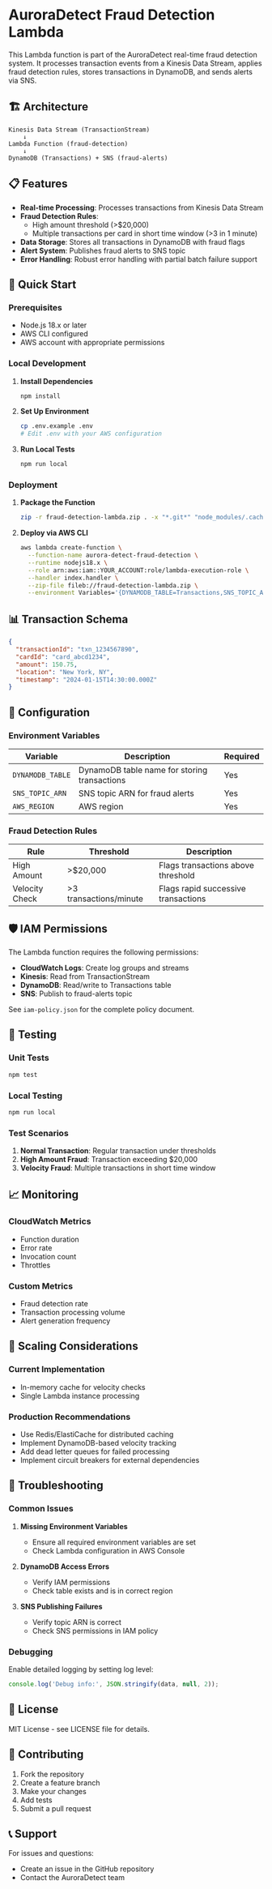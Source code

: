 # AuroraDetect Fraud Detection Lambda

This Lambda function is part of the AuroraDetect real-time fraud detection system. It processes transaction events from a Kinesis Data Stream, applies fraud detection rules, stores transactions in DynamoDB, and sends alerts via SNS.

## 🏗️ Architecture

```
Kinesis Data Stream (TransactionStream) 
    ↓
Lambda Function (fraud-detection)
    ↓
DynamoDB (Transactions) + SNS (fraud-alerts)
```

## 📋 Features

- **Real-time Processing**: Processes transactions from Kinesis Data Stream
- **Fraud Detection Rules**:
  - High amount threshold (>$20,000)
  - Multiple transactions per card in short time window (>3 in 1 minute)
- **Data Storage**: Stores all transactions in DynamoDB with fraud flags
- **Alert System**: Publishes fraud alerts to SNS topic
- **Error Handling**: Robust error handling with partial batch failure support

## 🚀 Quick Start

### Prerequisites

- Node.js 18.x or later
- AWS CLI configured
- AWS account with appropriate permissions

### Local Development

1. **Install Dependencies**
   ```bash
   npm install
   ```

2. **Set Up Environment**
   ```bash
   cp .env.example .env
   # Edit .env with your AWS configuration
   ```

3. **Run Local Tests**
   ```bash
   npm run local
   ```

### Deployment

1. **Package the Function**
   ```bash
   zip -r fraud-detection-lambda.zip . -x "*.git*" "node_modules/.cache/*" "*.env*"
   ```

2. **Deploy via AWS CLI**
   ```bash
   aws lambda create-function \
     --function-name aurora-detect-fraud-detection \
     --runtime nodejs18.x \
     --role arn:aws:iam::YOUR_ACCOUNT:role/lambda-execution-role \
     --handler index.handler \
     --zip-file fileb://fraud-detection-lambda.zip \
     --environment Variables='{DYNAMODB_TABLE=Transactions,SNS_TOPIC_ARN=arn:aws:sns:REGION:ACCOUNT:fraud-alerts}'
   ```

## 📊 Transaction Schema

```json
{
  "transactionId": "txn_1234567890",
  "cardId": "card_abcd1234",
  "amount": 150.75,
  "location": "New York, NY",
  "timestamp": "2024-01-15T14:30:00.000Z"
}
```

## 🔧 Configuration

### Environment Variables

| Variable | Description | Required |
|----------|-------------|----------|
| `DYNAMODB_TABLE` | DynamoDB table name for storing transactions | Yes |
| `SNS_TOPIC_ARN` | SNS topic ARN for fraud alerts | Yes |
| `AWS_REGION` | AWS region | Yes |

### Fraud Detection Rules

| Rule | Threshold | Description |
|------|-----------|-------------|
| High Amount | >$20,000 | Flags transactions above threshold |
| Velocity Check | >3 transactions/minute | Flags rapid successive transactions |

## 🛡️ IAM Permissions

The Lambda function requires the following permissions:

- **CloudWatch Logs**: Create log groups and streams
- **Kinesis**: Read from TransactionStream
- **DynamoDB**: Read/write to Transactions table
- **SNS**: Publish to fraud-alerts topic

See `iam-policy.json` for the complete policy document.

## 🧪 Testing

### Unit Tests
```bash
npm test
```

### Local Testing
```bash
npm run local
```

### Test Scenarios

1. **Normal Transaction**: Regular transaction under thresholds
2. **High Amount Fraud**: Transaction exceeding $20,000
3. **Velocity Fraud**: Multiple transactions in short time window

## 📈 Monitoring

### CloudWatch Metrics

- Function duration
- Error rate
- Invocation count
- Throttles

### Custom Metrics

- Fraud detection rate
- Transaction processing volume
- Alert generation frequency

## 🔄 Scaling Considerations

### Current Implementation
- In-memory cache for velocity checks
- Single Lambda instance processing

### Production Recommendations
- Use Redis/ElastiCache for distributed caching
- Implement DynamoDB-based velocity tracking
- Add dead letter queues for failed processing
- Implement circuit breakers for external dependencies

## 🐛 Troubleshooting

### Common Issues

1. **Missing Environment Variables**
   - Ensure all required environment variables are set
   - Check Lambda configuration in AWS Console

2. **DynamoDB Access Errors**
   - Verify IAM permissions
   - Check table exists and is in correct region

3. **SNS Publishing Failures**
   - Verify topic ARN is correct
   - Check SNS permissions in IAM policy

### Debugging

Enable detailed logging by setting log level:
```javascript
console.log('Debug info:', JSON.stringify(data, null, 2));
```

## 📝 License

MIT License - see LICENSE file for details.

## 🤝 Contributing

1. Fork the repository
2. Create a feature branch
3. Make your changes
4. Add tests
5. Submit a pull request

## 📞 Support

For issues and questions:
- Create an issue in the GitHub repository
- Contact the AuroraDetect team 